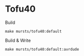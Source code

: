 # Tofu40

Build

    make mursts/tofu40:default

Build & Write

    make mursts/tofu40:default:avrdude